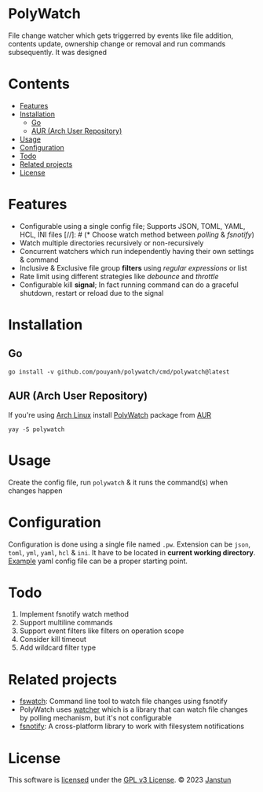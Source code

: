 # PolyWatch
File change watcher which gets triggerred by events like file addition, contents update, ownership change or removal and
run commands subsequently. It was designed

# Contents
* [Features](#features)
* [Installation](#installation)
	* [Go](#go)
	* [AUR (Arch User Repository)](#aur-arch-user-repository)
* [Usage](#usage)
* [Configuration](#configuration)
* [Todo](#todo)
* [Related projects](#related-projects)
* [License](#license)

# Features
* Configurable using a single config file; Supports JSON, TOML, YAML, HCL, INI files
[//]: # (* Choose watch method between _polling_ & _fsnotify_)
* Watch multiple directories recursively or non-recursively
* Concurrent watchers which run independently having their own settings & command
* Inclusive & Exclusive file group **filters** using _regular expressions_ or list
* Rate limit using different strategies like _debounce_ and _throttle_
* Configurable kill **signal**; In fact running command can do a graceful shutdown, restart or reload due to the signal

# Installation
## Go

```shell
go install -v github.com/pouyanh/polywatch/cmd/polywatch@latest
```

## AUR (Arch User Repository)
If you're using [Arch Linux][archlinux] install [PolyWatch][aur-polywatch] package from [AUR][wiki-aur]

```shell
yay -S polywatch
```

# Usage
Create the config file, run `polywatch` & it runs the command(s) when changes happen

# Configuration
Configuration is done using a single file named `.pw`. Extension can be `json`, `toml`, `yml`, `yaml`, `hcl` & `ini`.
It have to be located in **current working directory**.
[Example](pw.example.yml) yaml config file can be a proper starting point.

# Todo
1. Implement fsnotify watch method
2. Support multiline commands
3. Support event filters like filters on operation scope
4. Consider kill timeout
5. Add wildcard filter type

# Related projects
* [fswatch][fswatch]: Command line tool to watch file changes using fsnotify
* PolyWatch uses [watcher][watcher] which is a library that can watch file changes by polling mechanism, but it's not configurable
* [fsnotify][fsnotify]: A cross-platform library to work with filesystem notifications

# License
This software is [licensed](LICENSE) under the [GPL v3 License][gpl]. © 2023 [Janstun][janstun]

[archlinux]: https://www.archlinux.org/
[aur-polywatch]: https://aur.archlinux.org/packages/polywatch
[wiki-aur]: https://wiki.archlinux.org/index.php/AUR
[fswatch]: https://github.com/codeskyblue/fswatch
[watcher]: https://github.com/radovskyb/watcher
[fsnotify]: https://github.com/fsnotify/fsnotify
[gpl]: https://www.gnu.org/licenses/gpl-3.0.en.html
[janstun]: http://janstun.com
